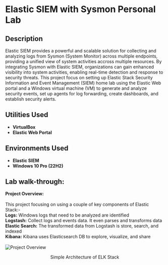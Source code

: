 # Elastic SIEM with Sysmon Personal Lab

<h2>Description</h2>
Elastic SIEM provides a powerful and scalable solution for collecting and analyzing logs from Sysmon (System Monitor) across multiple endpoints, providing a unified view of system activities accross multiple resources. 
By integrating Sysmon with Elastic SIEM, organizations can gain enhanced visibility into system activities, enabling real-time detection and response to security threats.
This project focus on setting up Elastic Stack Security Information and Event Management (SIEM) home lab using the Elastic Web portal and a Windows virtual machine (VM) to generate and analyze security events, set up agents for log forwarding, create dashboards, and establish security alerts.
<br />

<h2>Utilities Used</h2>

- <b>VirtualBox</b>
- <b>Elastic Web Portal</b>

<h2>Environments Used </h2>

- <b>Elastic SIEM</b>
- <b>Windows 10 Pro (22H2)</b> 

<h2>Lab walk-through:</h2>
 <strong> Project Overview: </strong><br />
   <br />
   This project focusing on using a couple of key components of Elastic Stack:-<br />
   <strong>Logs:</strong> Windows logs that need to be analyzed are identified<br />
   <strong>Logstash:</strong> Collect logs and events data. It even parses and transforms data<br />
   <strong>Elastic Search:</strong> The transformed data from Logstash is store, search, and indexed<br />
   <strong>Kibana:</strong> Kibana uses Elasticsearch DB to explore, visualize, and share<br />
 <br />
   <img src="https://github.com/user-attachments/assets/1744ca96-0707-4b47-b01a-90f3c99ba065" alt="Project Overview"/>
   <p align="center">Simple Architecture of ELK Stack
 <br />
 <br />
